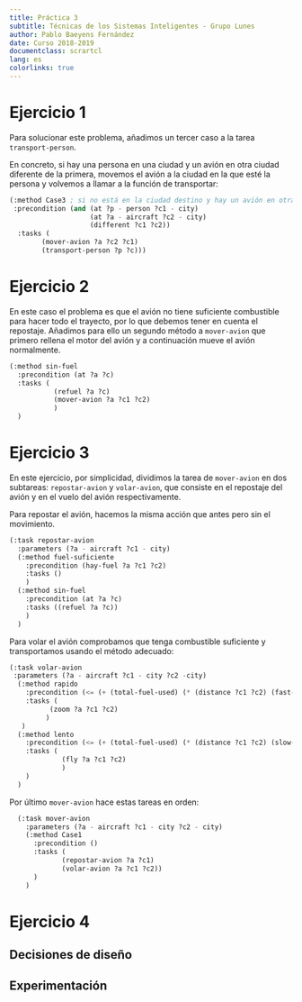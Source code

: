 ```yaml
---
title: Práctica 3
subtitle: Técnicas de los Sistemas Inteligentes - Grupo Lunes
author: Pablo Baeyens Fernández
date: Curso 2018-2019
documentclass: scrartcl
lang: es
colorlinks: true
---
```


# Ejercicio 1

Para solucionar este problema, añadimos un tercer caso a la tarea `transport-person`.

En concreto, si hay una persona en una ciudad y un avión en otra ciudad diferente de la primera,
movemos el avión a la ciudad en la que esté la persona y volvemos a llamar a la función de transportar:
```lisp
(:method Case3 ; si no está en la ciudad destino y hay un avión en otra ciudad.
 :precondition (and (at ?p - person ?c1 - city)
                    (at ?a - aircraft ?c2 - city)
                    (different ?c1 ?c2))
  :tasks (
        (mover-avion ?a ?c2 ?c1)
        (transport-person ?p ?c)))
```


# Ejercicio 2

En este caso el problema es que el avión no tiene suficiente combustible para hacer todo el trayecto, por lo que debemos tener en cuenta el repostaje.
Añadimos para ello un segundo método a `mover-avion` que primero rellena el motor del avión y a continuación mueve el avión normalmente.
```lisp
(:method sin-fuel
  :precondition (at ?a ?c)
  :tasks (
           (refuel ?a ?c)
           (mover-avion ?a ?c1 ?c2)
           )
  )
```

# Ejercicio 3

En este ejercicio, por simplicidad, dividimos la tarea de `mover-avion` en dos subtareas: `repostar-avion` y `volar-avion`, que consiste en el repostaje del avión y en el vuelo del avión respectivamente.

Para repostar el avión, hacemos la misma acción que antes pero sin el movimiento.
```lisp
(:task repostar-avion
  :parameters (?a - aircraft ?c1 - city)
  (:method fuel-suficiente
    :precondition (hay-fuel ?a ?c1 ?c2)
    :tasks ()
    )
  (:method sin-fuel
    :precondition (at ?a ?c)
    :tasks ((refuel ?a ?c))
    )
  )
```

Para volar el avión comprobamos que tenga combustible suficiente y transportamos usando el método adecuado:
```lisp
(:task volar-avion
 :parameters (?a - aircraft ?c1 - city ?c2 -city)
  (:method rapido
    :precondition (<= (+ (total-fuel-used) (* (distance ?c1 ?c2) (fast-burn ?a))) (fuel-limit))
    :tasks (
          (zoom ?a ?c1 ?c2)
         )
   )
  (:method lento
    :precondition (<= (+ (total-fuel-used) (* (distance ?c1 ?c2) (slow-burn ?a))) (fuel-limit))
    :tasks (
             (fly ?a ?c1 ?c2)
             )
    )
  )
```

Por último `mover-avion` hace estas tareas en orden:
```lisp
  (:task mover-avion
    :parameters (?a - aircraft ?c1 - city ?c2 - city)
    (:method Case1
      :precondition ()
      :tasks (
             (repostar-avion ?a ?c1)
             (volar-avion ?a ?c1 ?c2))
      )
    )
```

# Ejercicio 4

## Decisiones de diseño
## Experimentación
